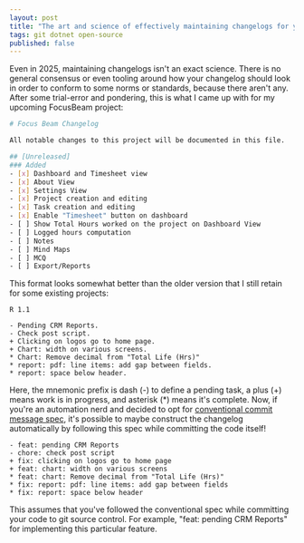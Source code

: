 ```yaml
---
layout: post
title: "The art and science of effectively maintaining changelogs for your project"
tags: git dotnet open-source
published: false
---
```

Even in 2025, maintaining changelogs isn't an exact science. There is no general consensus or even tooling around how your changelog should look in order to conform to some norms or standards, because there aren't any. After some trial-error and pondering, this is what I came up with for my upcoming FocusBeam project:

```bash
# Focus Beam Changelog

All notable changes to this project will be documented in this file.

## [Unreleased]
### Added
- [x] Dashboard and Timesheet view
- [x] About View
- [x] Settings View
- [x] Project creation and editing
- [x] Task creation and editing
- [x] Enable "Timesheet" button on dashboard
- [ ] Show Total Hours worked on the project on Dashboard View
- [ ] Logged hours computation
- [ ] Notes
- [ ] Mind Maps
- [ ] MCQ
- [ ] Export/Reports
```

This format looks somewhat better than the older version that I still retain for some existing projects:

	R 1.1

	- Pending CRM Reports.
	- Check post script.
	+ Clicking on logos go to home page.
	+ Chart: width on various screens.
	* Chart: Remove decimal from "Total Life (Hrs)"
	* report: pdf: line items: add gap between fields.
	* report: space below header.

Here, the mnemonic prefix is dash (-) to define a pending task, a plus (+) means work is in progress, and asterisk (*) means it's complete. Now, if you're an automation nerd and decided to opt for [conventional commit message spec](/blog/2019/06/how-to-enforce-conventional-commit-messages-using-git-hooks.html), it's possible to maybe construct the changelog automatically by following this spec while committing the code itself!

	- feat: pending CRM Reports
	- chore: check post script
	+ fix: clicking on logos go to home page
	+ feat: chart: width on various screens
	* feat: chart: Remove decimal from "Total Life (Hrs)"
	* fix: report: pdf: line items: add gap between fields
	* fix: report: space below header

This assumes that you've followed the conventional spec while committing your code to git source control. For example, "feat: pending CRM Reports" for implementing this particular feature.